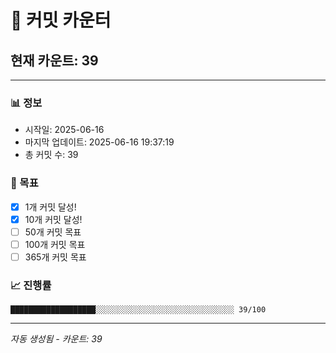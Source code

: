 # 🔢 커밋 카운터

## 현재 카운트: 39

---

### 📊 정보
- 시작일: 2025-06-16
- 마지막 업데이트: 2025-06-16 19:37:19
- 총 커밋 수: 39

### 🎯 목표
- [x] 1개 커밋 달성!
- [x] 10개 커밋 달성!
- [ ] 50개 커밋 목표
- [ ] 100개 커밋 목표
- [ ] 365개 커밋 목표

### 📈 진행률
```
███████████████████░░░░░░░░░░░░░░░░░░░░░░░░░░░░░░░ 39/100
```

---
*자동 생성됨 - 카운트: 39*
